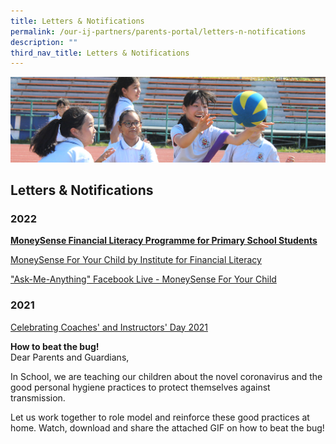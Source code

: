 ```yaml
---
title: Letters & Notifications
permalink: /our-ij-partners/parents-portal/letters-n-notifications
description: ""
third_nav_title: Letters & Notifications
---
```

![](/images/subpage.jpg)

## Letters & Notifications


### 2022


**<u>MoneySense Financial Literacy Programme for Primary School Students</u>**

  

[MoneySense For Your Child by Institute for Financial Literacy](/files/Parents%20Portal/Letters%20and%20Notifications/MoneySense_Primary%20Sch%20EDM%202022_compressed.pdf)  

["Ask-Me-Anything" Facebook Live - MoneySense For Your Child](/files/Parents%20Portal/Letters%20and%20Notifications/AMA%20MoneySense%20For%20Your%20Child.pdf)

### 2021


[Celebrating Coaches' and Instructors' Day 2021](/files/Parents%20Portal/Letters%20and%20Notifications/Appreciate%20Your%20Coach%20sgthankyoucoach.pdf)

  

**How to beat the bug!**<br>
Dear Parents and Guardians,

  

In School, we are teaching our children about the novel coronavirus and the good personal hygiene practices to protect themselves against transmission.

  

Let us work together to role model and reinforce these good practices at home. Watch, download and share the attached GIF on how to beat the bug!